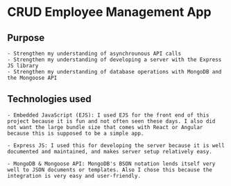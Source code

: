 # CRUD Employee Management App

## Purpose

    - Strengthen my understanding of asynchrounous API calls
    - Strengthen my understanding of developing a server with the Express JS library
    - Strengthen my understanding of database operations with MongoDB and the Mongoose API

## Technologies used

    - Embedded JavaScript (EJS): I used EJS for the front end of this project because it is fun and not often seen these days. I also did not want the large bundle size that comes with React or Angular because this is supposed to be a simple app. 

    - Express JS: I used this for developing the server because it is well documented and maintained, and makes server setup relatively easy.

    - MongoDB & Mongoose API: MongoDB's BSON notation lends itself very well to JSON documents or templates. Also I chose this because the integration is very easy and user-friendly. 

